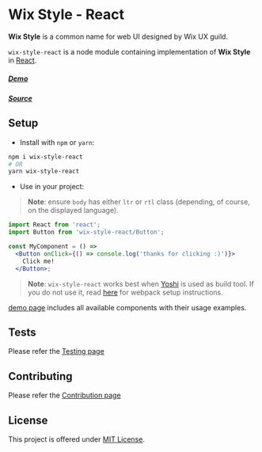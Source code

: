 # Wix Style - React

__Wix Style__ is a common name for web UI designed by Wix UX guild.

`wix-style-react` is a node module containing implementation of __Wix Style__ in [React](https://facebook.github.io/react/).

##### [Demo](https://wix.github.io/wix-style-react)
##### [Source](https://github.com/wix/wix-style-react)


## Setup

* Install with `npm` or `yarn`:
```sh
npm i wix-style-react
# OR
yarn wix-style-react
```

* Use in your project:

> __Note__: ensure `body` has either `ltr` or `rtl` class (depending, of course, on the displayed language).

```jsx
import React from 'react';
import Button from 'wix-style-react/Button';

const MyComponent = () =>
  <Button onClick={() => console.log('thanks for clicking :)')}>
    Click me!
  </Button>;
```

> __Note__: `wix-style-react` works best when [Yoshi](https://github.com/wix/yoshi) is used as build tool. If you do not use it, read [here](https://wix.github.io/wix-style-react/?selectedKind=Introduction&selectedStory=Usage%20Without%20Yoshi&full=0&down=0&left=1&panelRight=0) for webpack setup instructions.

[demo page](https://wix.github.io/wix-style-react) includes all available components with their usage examples.

## Tests
Please refer the [Testing page](https://wix.github.io/wix-style-react/?selectedKind=Introduction&selectedStory=Testing&full=0&down=0&left=1&panelRight=0)

## Contributing
Please refer the [Contribution page](https://wix.github.io/wix-style-react/?selectedKind=Introduction&selectedStory=Contribution&full=0&down=0&left=1&panelRight=0)

## License
This project is offered under [MIT License](https://github.com/wix/wix-style-react/blob/master/LICENSE).
